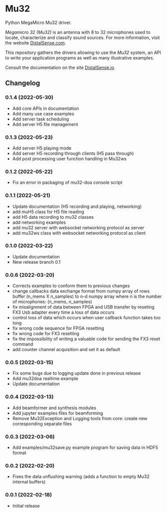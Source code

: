 # Mu32

Python MegaMicro Mu32 driver.

*Megamicro 32 (Mu32)* is an antenna with 8 to 32 microphones used to locate, characterize and classify sound sources. For more information, visit the website [DistalSense.com](https://distalsense.com).

This repository gathers the drivers allowing to use the *Mu32* system, an API to write your application programs as well as many illustrative examples.

Consult the documentation on the site [DistalSense.io](https://DistalSense.io).

## Changelog

### 0.1.4 (2022-05-30)

* Add core APIs in documentation
* Add many use case examples
* Add server task scheduling
* Add server H5 file management

### 0.1.3 (2022-05-23)

* Add server H5 playing mode
* Add server H5 recording through clients (H5 pass through)
* Add post processing user function handling in Mu32ws

### 0.1.2 (2022-05-22)

* Fix an error in packaging of mu32-doa console script

### 0.1.1 (2022-05-21)

* Update documentation (H5 recording and playing, networking)
* add muH5 class for H5 file reading
* add H5 data recording to mu32 classes
* add networking examples
* add mu32 server with websocket networking protocol as server
* add mu32ws class with websocket networking protocol as client

### 0.1.0 (2022-03-22)

* Update documentation
* New release branch 0.1

### 0.0.6 (2022-03-20)

* Corrects examples to conform them to previous changes
* change callbacks data exchange format from numpy array of rows buffer (n_mems X n_samples) to n-d numpy array where n is the number of microphones: (n_mems, n_samples)
* fix misalignment of data between FPGA and USB transfer by reseting FX3 Usb adapter every time a loss of data occurs
* control loss of data which occurs when user callback function takes too long
* fix wrong code sequence for FPGA resetting
* fix wrong code for FX3 resetting
* fix the impossibility of writing a valuable code for sending the FX3 reset command
* add counter channel acquisition and set it as default

### 0.0.5 (2022-03-15)

* Fix some bugs due to logging update done in previous release
* Add mu32doa realtime example
* Update documentation

### 0.0.4 (2022-03-13)

* Add beamformer and synthesis modules
* Add jupyter examples files for beamforming
* Remove Mu32Exception and Logging tools from core: create new corresponding separate files

### 0.0.3 (2022-03-06)

* Add examples/mu32save.py example program for saving data in HDF5 format

### 0.0.2 (2022-02-20)

* Fixes the data unflushing warning (adds a function to empty Mu32 internal buffers)

### 0.0.1 (2022-02-18)

* Initial release
